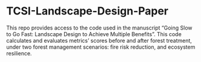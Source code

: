 # TCSI-Landscape-Design-Paper
This repo provides access to the code used in the manuscript “Going Slow to Go Fast: Landscape Design to Achieve Multiple Benefits”. This code calculates and evaluates metrics’ scores before and after forest treatment, under two forest management scenarios: fire risk reduction, and ecosystem resilience.
